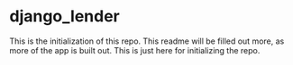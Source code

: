 # django_lender
This is the initialization of this repo. This readme will be filled out more, as more of the app is built out. This is just here for initializing the repo.